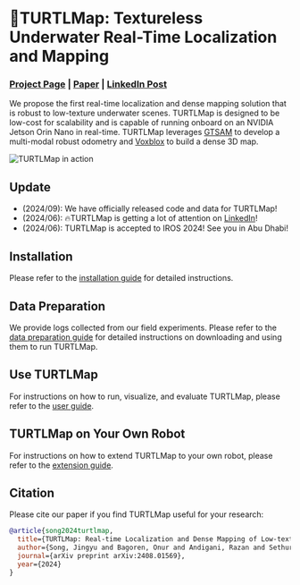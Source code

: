 # 🐢TURTLMap: Textureless Underwater Real-Time Localization and Mapping
### [Project Page](https://umfieldrobotics.github.io/TURTLMap/) | [Paper](https://arxiv.org/abs/2408.01569) | [LinkedIn Post](https://www.linkedin.com/posts/jingyu-song-93763a132_i-am-happy-to-share-that-our-paper-activity-7227132379373473792-Ci1H?utm_source=share&utm_medium=member_desktop)

We propose the first real-time localization and dense mapping solution that is robust to low-texture underwater scenes. TURTLMap is designed to be low-cost for scalability and is capable of running onboard on an NVIDIA Jetson Orin Nano in real-time. TURTLMap leverages [GTSAM](https://gtsam.org/) to develop a multi-modal robust odometry and [Voxblox](https://github.com/ethz-asl/voxblox) to build a dense 3D map.

<!-- insert a gif media\teaser-ezgif.com-video-to-gif-converter.gif -->
![TURTLMap in action](media/teaser-ezgif.com-video-to-gif-converter.gif)

<!-- `git clone https://github.com/catkin/catkin_simple.git` -->


## Update
<!-- different branch -->
 - (2024/09): We have officially released code and data for TURTLMap!
 - (2024/06): 🔥TURTLMap is getting a lot of attention on [LinkedIn](https://www.linkedin.com/posts/jingyu-song-93763a132_i-am-happy-to-share-that-our-paper-activity-7227132379373473792-Ci1H?utm_source=share&utm_medium=member_desktop)!
 - (2024/06): TURTLMap is accepted to IROS 2024! See you in Abu Dhabi!

## Installation
Please refer to the [installation guide](docs/installation.md) for detailed instructions.

## Data Preparation
We provide logs collected from our field experiments. Please refer to the [data preparation guide](docs/data_preparation.md) for detailed instructions on downloading and using them to run TURTLMap.

## Use TURTLMap
For instructions on how to run, visualize, and evaluate TURTLMap, please refer to the [user guide](docs/getting_started_turtlmap.md).

## TURTLMap on Your Own Robot
For instructions on how to extend TURTLMap to your own robot, please refer to the [extension guide](docs/extend_turtlmap.md).

## Citation
Please cite our paper if you find TURTLMap useful for your research:
```bibtex
@article{song2024turtlmap,
  title={TURTLMap: Real-time Localization and Dense Mapping of Low-texture Underwater Environments with a Low-cost Unmanned Underwater Vehicle},
  author={Song, Jingyu and Bagoren, Onur and Andigani, Razan and Sethuraman, Advaith Venkatramanan and Skinner, Katherine},
  journal={arXiv preprint arXiv:2408.01569},
  year={2024}
}
```
